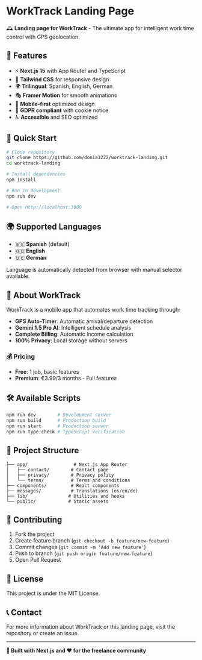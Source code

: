 # WorkTrack Landing Page

🕰️ **Landing page for WorkTrack** - The ultimate app for intelligent work time control with GPS geolocation.

## 🌟 Features

- ⚡ **Next.js 15** with App Router and TypeScript
- 🎨 **Tailwind CSS** for responsive design
- 🌍 **Trilingual**: Spanish, English, German
- 🎭 **Framer Motion** for smooth animations
- 📱 **Mobile-first** optimized design
- 🍪 **GDPR compliant** with cookie notice
- ♿ **Accessible** and SEO optimized

## 🚀 Quick Start

```bash
# Clone repository
git clone https://github.com/donia1222/worktrack-landing.git
cd worktrack-landing

# Install dependencies
npm install

# Run in development
npm run dev

# Open http://localhost:3000
```

## 🌍 Supported Languages

- 🇪🇸 **Spanish** (default)
- 🇬🇧 **English** 
- 🇩🇪 **German**

Language is automatically detected from browser with manual selector available.

## 📱 About WorkTrack

WorkTrack is a mobile app that automates work time tracking through:

- **GPS Auto-Timer**: Automatic arrival/departure detection
- **Gemini 1.5 Pro AI**: Intelligent schedule analysis
- **Complete Billing**: Automatic income calculation  
- **100% Privacy**: Local storage without servers

### 💰 Pricing
- **Free**: 1 job, basic features
- **Premium**: €3.99/3 months - Full features

## 🛠️ Available Scripts

```bash
npm run dev        # Development server
npm run build      # Production build  
npm run start      # Production server
npm run type-check # TypeScript verification
```

## 📁 Project Structure

```
├── app/                 # Next.js App Router
│   ├── contact/        # Contact page
│   ├── privacy/        # Privacy policy  
│   └── terms/          # Terms and conditions
├── components/         # React components
├── messages/           # Translations (es/en/de)
├── lib/               # Utilities and hooks
└── public/            # Static assets
```

## 🤝 Contributing

1. Fork the project
2. Create feature branch (`git checkout -b feature/new-feature`)
3. Commit changes (`git commit -m 'Add new feature'`)
4. Push to branch (`git push origin feature/new-feature`)
5. Open Pull Request

## 📄 License

This project is under the MIT License.

## 📞 Contact

For more information about WorkTrack or this landing page, visit the repository or create an issue.

---

**🚀 Built with Next.js and ❤️ for the freelance community**
